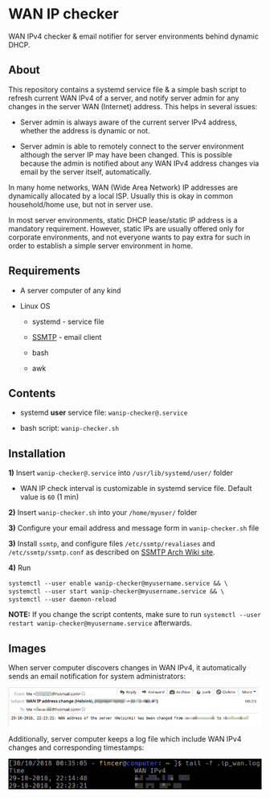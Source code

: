 # WAN IP checker

WAN IPv4 checker & email notifier for server environments behind dynamic DHCP.

## About

This repository contains a systemd service file & a simple bash script to refresh current WAN IPv4 of a server, and notify server admin for any changes in the server WAN (Internet) address. This helps in several issues:

- Server admin is always aware of the current server IPv4 address, whether the address is dynamic or not.

- Server admin is able to remotely connect to the server environment although the server IP may have been changed. This is possible because the admin is notified about any WAN IPv4 address changes via email by the server itself, automatically.

In many home networks, WAN (Wide Area Network) IP addresses are dynamically allocated by a local ISP. Usually this is okay in common household/home use, but not in server use. 

In most server environments, static DHCP lease/static IP address is a mandatory requirement. However, static IPs are usually offered only for corporate environments, and not everyone wants to pay extra for such in order to establish a simple server environment in home.

## Requirements

- A server computer of any kind

- Linux OS

    - systemd - service file

    - [SSMTP](https://wiki.archlinux.org/index.php/SSMTP) - email client

    - bash

    - awk

## Contents

- systemd **user** service file: `wanip-checker@.service`

- bash script: `wanip-checker.sh`

## Installation

**1)** Insert `wanip-checker@.service` into `/usr/lib/systemd/user/` folder

- WAN IP check interval is customizable in systemd service file. Default value is `60` (1 min)

**2)** Insert `wanip-checker.sh` into your `/home/myuser/` folder

**3)** Configure your email address and message form in `wanip-checker.sh` file

**3)** Install `ssmtp`, and configure files `/etc/ssmtp/revaliases` and `/etc/ssmtp/ssmtp.conf` as described on [SSMTP Arch Wiki site](https://wiki.archlinux.org/index.php/SSMTP).

**4)** Run

```
systemctl --user enable wanip-checker@myusername.service && \
systemctl --user start wanip-checker@myusername.service && \
systemctl --user daemon-reload

```

**NOTE:** If you change the script contents, make sure to run `systemctl --user restart wanip-checker@myusername.service` afterwards.

## Images

When server computer discovers changes in WAN IPv4, it automatically sends an email notification for system administrators:

![](images/wanip_email.png)

Additionally, server computer keeps a log file which include WAN IPv4 changes and corresponding timestamps:

![](images/wanip_log.png)
